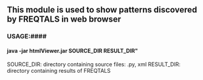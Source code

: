 ## This module is used to show patterns discovered by FREQTALS in web browser ##
### USAGE:####
#### java -jar htmlViewer.jar SOURCE\_DIR RESULT\_DIR" ####
SOURCE_DIR: directory containing source files: .py, xml
RESULT_DIR: directory containing results of FREQTALS
